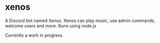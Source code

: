 # xenos
A Discord bot named Xenos. Xenos can play music, use admin commands, welcome users and more.
Runs using node.js

Currently a work in progress.
